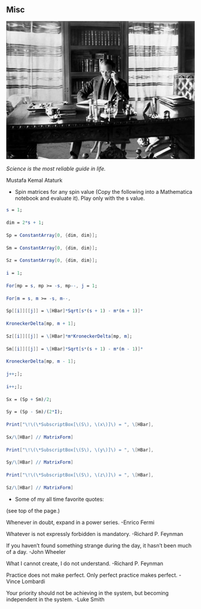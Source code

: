 ## Misc

![Ataturk](./files/img/ataturk_calisirken.jpeg)

_Science is the most reliable guide in life._

Mustafa Kemal Ataturk


* Spin matrices for any spin value (Copy the following into a Mathematica notebook and evaluate it). Play only with the s value.

```Mathematica
s = 1;

dim = 2*s + 1;

Sp = ConstantArray[0, {dim, dim}];

Sm = ConstantArray[0, {dim, dim}];

Sz = ConstantArray[0, {dim, dim}];

i = 1;

For[mp = s, mp >= -s, mp--, j = 1;

For[m = s, m >= -s, m--, 

Sp[[i]][[j]] = \[HBar]*Sqrt[s*(s + 1) - m*(m + 1)]*

KroneckerDelta[mp, m + 1];

Sz[[i]][[j]] = \[HBar]*m*KroneckerDelta[mp, m];

Sm[[i]][[j]] = \[HBar]*Sqrt[s*(s + 1) - m*(m - 1)]*

KroneckerDelta[mp, m - 1];

j++;];

i++;];

Sx = (Sp + Sm)/2;

Sy = (Sp - Sm)/(2*I);

Print["\!\(\*SubscriptBox[\(S\), \(x\)]\) = ", \[HBar], 

Sx/\[HBar] // MatrixForm]

Print["\!\(\*SubscriptBox[\(S\), \(y\)]\) = ", \[HBar], 

Sy/\[HBar] // MatrixForm]

Print["\!\(\*SubscriptBox[\(S\), \(z\)]\) = ", \[HBar], 

Sz/\[HBar] // MatrixForm]
```

* Some of my all time favorite quotes:

(see top of the page.)

Whenever in doubt, expand in a power series. -Enrico Fermi

Whatever is not expressly forbidden is mandatory. -Richard P. Feynman

If you haven’t found something strange during the day, it hasn’t been much of a day. -John Wheeler

What I cannot create, I do not understand. -Richard P. Feynman

Practice does not make perfect. Only perfect practice makes perfect. -Vince Lombardi

Your priority should not be achieving in the system, but becoming independent in the system. -Luke Smith
